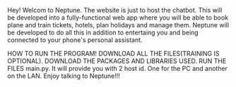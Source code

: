 Hey! Welcom to Neptune. The website is just to host the chatbot.
This will be developed into a fully-functional web app where you will be able to book plane and train tickets, hotels, plan holidays and manage them.
Neptune will be developed to do all this in addition to entertaing you and being connected to your phone's personal assistant.

HOW TO RUN THE PROGRAM!
DOWNLOAD ALL THE FILES(TRAINING IS OPTIONAL).
DOWNLOAD THE PACKAGES AND LIBRARIES USED.
RUN THE FILES main.py.
It will provide you with 2 host id. One for the PC and another on the LAN.
Enjoy talking to Neptune!!! 
 
